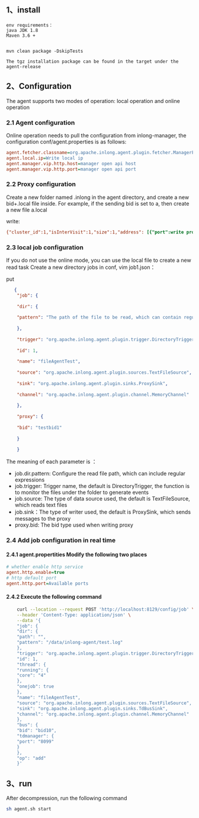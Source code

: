 
## 1、install

	env requirements：
	java JDK 1.8
	Maven 3.6 +
	
    
    mvn clean package -DskipTests

    The tgz installation package can be found in the target under the agent-release



## 2、Configuration
The agent supports two modes of operation: local operation and online operation


### 2.1 Agent configuration

Online operation needs to pull the configuration from inlong-manager, the configuration conf/agent.properties is as follows:
```ini
agent.fetcher.classname=org.apache.inlong.agent.plugin.fetcher.ManagerFetcher (the class name for fetch tasks, default ManagerFetcher）
agent.local.ip=Write local ip
agent.manager.vip.http.host=manager open api host
agent.manager.vip.http.port=manager open api port
```

### 2.2 Proxy configuration
Create a new folder named .inlong in the agent directory, and create a new bid+.local file inside. For example, if the sending bid is set to a, then create a new file a.local

write:
```ini
{"cluster_id":1,"isInterVisit":1,"size":1,"address": [{"port":write proxy port,"host":"write proxy ip"}], "switch":0}
```

### 2.3 local job configuration
If you do not use the online mode, you can use the local file to create a new read task
Create a new directory jobs in conf,
vim job1.json：

put
```json
   {
    "job": {
    
    "dir": {
    
    "pattern": "The path of the file to be read, which can contain regular expressions"
    
    },
    
    "trigger": "org.apache.inlong.agent.plugin.trigger.DirectoryTrigger",
    
    "id": 1,
    
    "name": "fileAgentTest",
    
    "source": "org.apache.inlong.agent.plugin.sources.TextFileSource",
    
    "sink": "org.apache.inlong.agent.plugin.sinks.ProxySink",
    
    "channel": "org.apache.inlong.agent.plugin.channel.MemoryChannel"
    
    },
    
    "proxy": {
    
    "bid": "testbid1"
    
    }
    
    }
```

The meaning of each parameter is ：
- job.dir.pattern: Configure the read file path, which can include regular expressions
- job.trigger: Trigger name, the default is DirectoryTrigger, the function is to monitor the files under the folder to generate events
- job.source: The type of data source used, the default is TextFileSource, which reads text files
- job.sink：The type of writer used, the default is ProxySink, which sends messages to the proxy
- proxy.bid: The bid type used when writing proxy

### 2.4 Add job configuration in real time

#### 2.4.1 agent.propertities Modify the following two places
```ini
# whether enable http service
agent.http.enable=true
# http default port
agent.http.port=Available ports
```

#### 2.4.2 Execute the following command
```bash
    curl --location --request POST 'http://localhost:8129/config/job' \
    --header 'Content-Type: application/json' \
    --data '{
    "job": {
    "dir": {
    "path": "",
    "pattern": "/data/inlong-agent/test.log"
    },
    "trigger": "org.apache.inlong.agent.plugin.trigger.DirectoryTrigger",
    "id": 1,
    "thread": {
    "running": {
    "core": "4"
    },
    "onejob": true
    },
    "name": "fileAgentTest",
    "source": "org.apache.inlong.agent.plugin.sources.TextFileSource",
    "sink": "org.apache.inlong.agent.plugin.sinks.TdBusSink",
    "channel": "org.apache.inlong.agent.plugin.channel.MemoryChannel"
    },
    "bus": {
    "bid": "bid10",
    "tdmanager": {
    "port": "8099"
    }
    },
    "op": "add"
    }'
```

## 3、run
After decompression, run the following command

```bash
sh agent.sh start
```